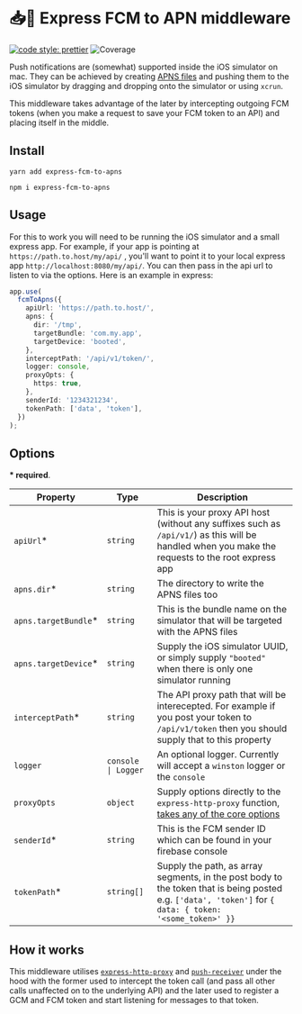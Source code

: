 # 📥📲 Express FCM to APN middleware

[![code style: prettier](https://img.shields.io/badge/code_style-prettier-ff69b4.svg?style=flat-square)](https://github.com/prettier/prettier) ![Coverage](https://bitbucket.org/tkfnetwork/express-fcm-to-apns/downloads/badge.svg)



Push notifications are (somewhat) supported inside the iOS simulator on mac.  They can be achieved by creating [APNS files](https://developer.apple.com/documentation/usernotifications/setting_up_a_remote_notification_server/generating_a_remote_notification) and pushing them to the iOS simulator by dragging and dropping onto the simulator or using `xcrun`.

This middleware takes advantage of the later by intercepting outgoing FCM tokens (when you make a request to save your FCM token to an API) and placing itself in the middle.

## Install

```
yarn add express-fcm-to-apns
```
```
npm i express-fcm-to-apns
```

## Usage
For this to work you will need to be running the iOS simulator and a small express app.  For example, if your app is pointing at `https://path.to.host/my/api/` , you'll want to point it to your local express app `http://localhost:8080/my/api/`.  You can then pass in the api url to listen to via the options.  Here is an example in express:

```ts
app.use(
  fcmToApns({
    apiUrl: 'https://path.to.host/',
    apns: {
      dir: '/tmp',
      targetBundle: 'com.my.app',
      targetDevice: 'booted',
    },
    interceptPath: '/api/v1/token/',
    logger: console,
    proxyOpts: {
      https: true,
    },
    senderId: '1234321234',
    tokenPath: ['data', 'token'],
  })
);
```

## Options

**\* required**.

Property | Type | Description
---------|------|-------------
`apiUrl`*   | `string` | This is your proxy API host (without any suffixes such as `/api/v1/`) as this will be handled when you make the requests to the root express app
`apns.dir`* | `string` | The directory to write the APNS files too
`apns.targetBundle`* | `string` | This is the bundle name on the simulator that will be targeted with the APNS files
`apns.targetDevice`* | `string` | Supply the iOS simulator UUID, or simply supply `"booted"` when there is only one simulator running 
`interceptPath`* | `string` | The API proxy path that will be interecepted. For example if you post your token to `/api/v1/token` then you should supply that to this property
`logger` | `console \| Logger` | An optional logger. Currently will accept a `winston` logger or the `console`
`proxyOpts` | `object` | Supply options directly to the `express-http-proxy` function, [takes any of the core options](https://github.com/DefinitelyTyped/DefinitelyTyped/blob/master/types/express-http-proxy/index.d.ts#L16)
`senderId`* | `string` | This is the FCM sender ID which can be found in your firebase console
`tokenPath`* | `string[]` | Supply the path, as array segments, in the post body to the token that is being posted e.g. `['data', 'token']` for `{ data: { token: '<some_token>' }}`

## How it works

This middleware utilises [`express-http-proxy`](https://www.npmjs.com/package/express-http-proxy) and [`push-receiver`](https://www.npmjs.com/package/push-receiver) under the hood with the former used to intercept the token call (and pass all other calls unaffected on to the underlying API) and the later used to register a GCM and FCM token and start listening for messages to that token. 
